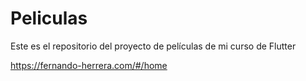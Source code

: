 # Peliculas

Este es el repositorio del proyecto de películas de mi curso de Flutter

https://fernando-herrera.com/#/home
